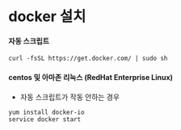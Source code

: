 # docker 설치

#### 자동 스크립트

```
curl -fsSL https://get.docker.com/ | sudo sh
```

#### centos 및 아마존 리눅스 (RedHat Enterprise Linux)
- 자동 스크립트가 작동 안하는 경우

```
yum install docker-io
service docker start
```
